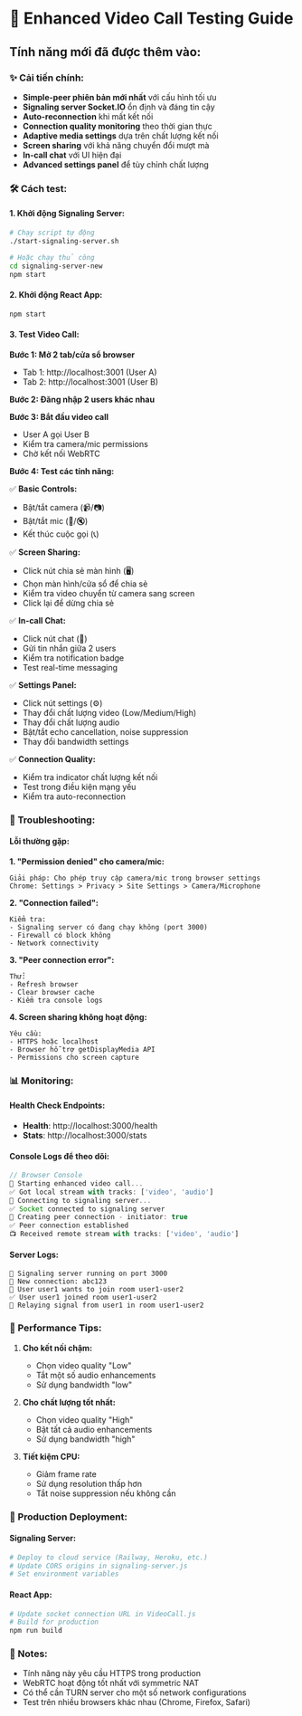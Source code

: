 # 🎥 Enhanced Video Call Testing Guide

## Tính năng mới đã được thêm vào:

### ✨ Cải tiến chính:
- **Simple-peer phiên bản mới nhất** với cấu hình tối ưu
- **Signaling server Socket.IO** ổn định và đáng tin cậy
- **Auto-reconnection** khi mất kết nối
- **Connection quality monitoring** theo thời gian thực
- **Adaptive media settings** dựa trên chất lượng kết nối
- **Screen sharing** với khả năng chuyển đổi mượt mà
- **In-call chat** với UI hiện đại
- **Advanced settings panel** để tùy chỉnh chất lượng

### 🛠️ Cách test:

#### 1. Khởi động Signaling Server:
```bash
# Chạy script tự động
./start-signaling-server.sh

# Hoặc chạy thủ công
cd signaling-server-new
npm start
```

#### 2. Khởi động React App:
```bash
npm start
```

#### 3. Test Video Call:

**Bước 1: Mở 2 tab/cửa sổ browser**
- Tab 1: http://localhost:3001 (User A)
- Tab 2: http://localhost:3001 (User B)

**Bước 2: Đăng nhập 2 users khác nhau**

**Bước 3: Bắt đầu video call**
- User A gọi User B
- Kiểm tra camera/mic permissions
- Chờ kết nối WebRTC

**Bước 4: Test các tính năng:**

✅ **Basic Controls:**
- Bật/tắt camera (📹/📷)
- Bật/tắt mic (🎤/🔇)
- Kết thúc cuộc gọi (📞)

✅ **Screen Sharing:**
- Click nút chia sẻ màn hình (🖥️)
- Chọn màn hình/cửa sổ để chia sẻ
- Kiểm tra video chuyển từ camera sang screen
- Click lại để dừng chia sẻ

✅ **In-call Chat:**
- Click nút chat (💬)
- Gửi tin nhắn giữa 2 users
- Kiểm tra notification badge
- Test real-time messaging

✅ **Settings Panel:**
- Click nút settings (⚙️)
- Thay đổi chất lượng video (Low/Medium/High)
- Thay đổi chất lượng audio
- Bật/tắt echo cancellation, noise suppression
- Thay đổi bandwidth settings

✅ **Connection Quality:**
- Kiểm tra indicator chất lượng kết nối
- Test trong điều kiện mạng yếu
- Kiểm tra auto-reconnection

### 🔧 Troubleshooting:

#### Lỗi thường gặp:

**1. "Permission denied" cho camera/mic:**
```
Giải pháp: Cho phép truy cập camera/mic trong browser settings
Chrome: Settings > Privacy > Site Settings > Camera/Microphone
```

**2. "Connection failed":**
```
Kiểm tra:
- Signaling server có đang chạy không (port 3000)
- Firewall có block không
- Network connectivity
```

**3. "Peer connection error":**
```
Thử:
- Refresh browser
- Clear browser cache
- Kiểm tra console logs
```

**4. Screen sharing không hoạt động:**
```
Yêu cầu:
- HTTPS hoặc localhost
- Browser hỗ trợ getDisplayMedia API
- Permissions cho screen capture
```

### 📊 Monitoring:

#### Health Check Endpoints:
- **Health**: http://localhost:3000/health
- **Stats**: http://localhost:3000/stats

#### Console Logs để theo dõi:
```javascript
// Browser Console
🎥 Starting enhanced video call...
✅ Got local stream with tracks: ['video', 'audio']
📡 Connecting to signaling server...
✅ Socket connected to signaling server
🔗 Creating peer connection - initiator: true
✅ Peer connection established
📺 Received remote stream with tracks: ['video', 'audio']
```

#### Server Logs:
```
🚀 Signaling server running on port 3000
🔌 New connection: abc123
👤 User user1 wants to join room user1-user2
✅ User user1 joined room user1-user2
📡 Relaying signal from user1 in room user1-user2
```

### 🎯 Performance Tips:

1. **Cho kết nối chậm:**
   - Chọn video quality "Low"
   - Tắt một số audio enhancements
   - Sử dụng bandwidth "low"

2. **Cho chất lượng tốt nhất:**
   - Chọn video quality "High"
   - Bật tất cả audio enhancements
   - Sử dụng bandwidth "high"

3. **Tiết kiệm CPU:**
   - Giảm frame rate
   - Sử dụng resolution thấp hơn
   - Tắt noise suppression nếu không cần

### 🚀 Production Deployment:

#### Signaling Server:
```bash
# Deploy to cloud service (Railway, Heroku, etc.)
# Update CORS origins in signaling-server.js
# Set environment variables
```

#### React App:
```bash
# Update socket connection URL in VideoCall.js
# Build for production
npm run build
```

### 📝 Notes:

- Tính năng này yêu cầu HTTPS trong production
- WebRTC hoạt động tốt nhất với symmetric NAT
- Có thể cần TURN server cho một số network configurations
- Test trên nhiều browsers khác nhau (Chrome, Firefox, Safari)
